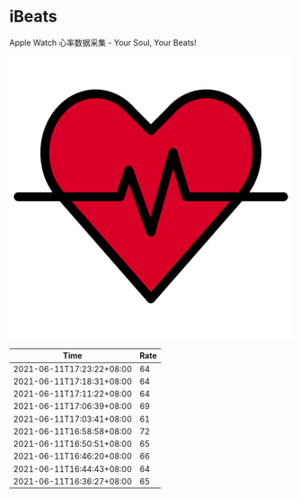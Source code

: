 # iBeats
Apple Watch 心率数据采集 - Your Soul, Your Beats!

![](./files/heart_rate.svg)

<!--START_SECTION:my_heart_rate-->
| Time | Rate | 
 | ---- | ---- | 
| 2021-06-11T17:23:22+08:00 | 64 |
| 2021-06-11T17:18:31+08:00 | 64 |
| 2021-06-11T17:11:22+08:00 | 64 |
| 2021-06-11T17:06:39+08:00 | 69 |
| 2021-06-11T17:03:41+08:00 | 61 |
| 2021-06-11T16:58:58+08:00 | 72 |
| 2021-06-11T16:50:51+08:00 | 65 |
| 2021-06-11T16:46:20+08:00 | 66 |
| 2021-06-11T16:44:43+08:00 | 64 |
| 2021-06-11T16:36:27+08:00 | 65 |

<!--END_SECTION:my_heart_rate-->
